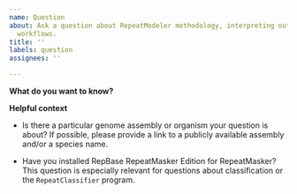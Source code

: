 ```yaml
---
name: Question
about: Ask a question about RepeatModeler methodology, interpreting output, or suggested
  workflows.
title: ''
labels: question
assignees: ''

---
```


**What do you want to know?**

**Helpful context**

* Is there a particular genome assembly or organism your question is about? If possible, please provide a link to a publicly available assembly and/or a species name.

* Have you installed RepBase RepeatMasker Edition for RepeatMasker? This question is especially relevant for questions about classification or the `RepeatClassifier` program.

